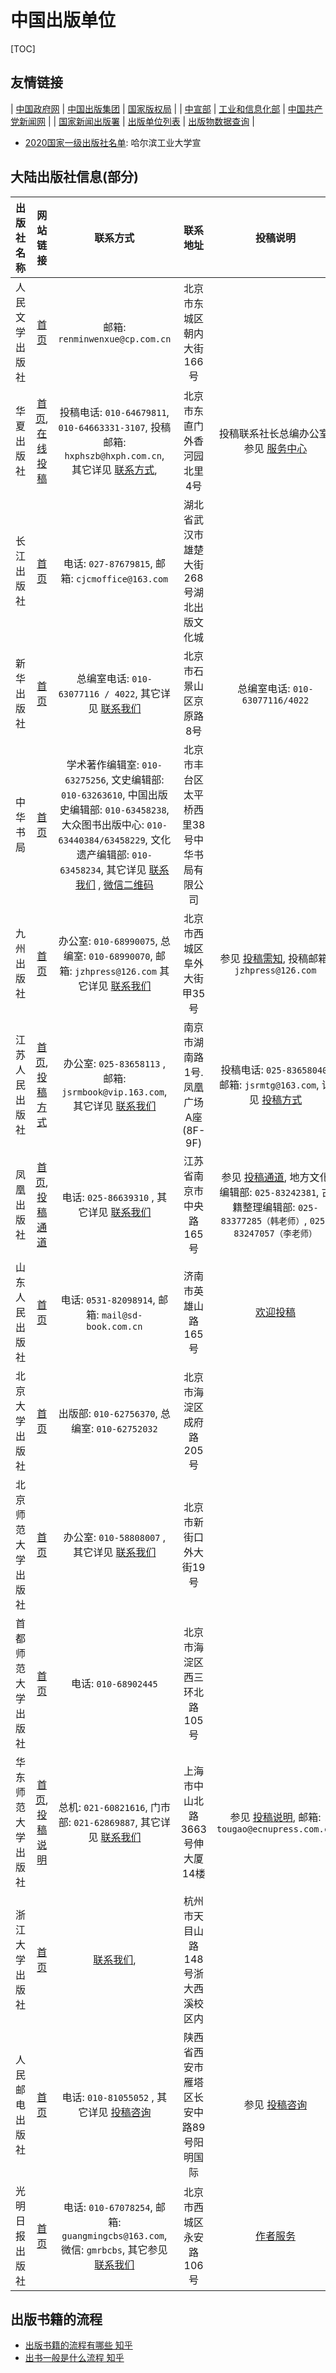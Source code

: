 # 中国出版单位

[TOC]

## 友情链接

| [中国政府网](http://www.gov.cn/) | [中国出版集团](http://cn.cnpubg.com/) | [国家版权局](http://www.ncac.gov.cn/) |
| [中宣部](http://cpc.people.com.cn/)  | [工业和信息化部](http://www.miit.gov.cn/) | [中国共产党新闻网](http://cpc.people.com.cn/) |
| [国家新闻出版署](http://www.nppa.gov.cn/) | [出版单位列表](http://www.nppa.gov.cn/nppa/channels/300.shtml)  |  [出版物数据查询](https://pdc.capub.cn/) |

- [2020国家一级出版社名单](http://due.hitsz.edu.cn/info/1264/2471.htm): 哈尔滨工业大学宣

<!-- ![来自中国出版集团](https://img-blog.csdnimg.cn/20201029202845596.jpg?x-oss-process=image/watermark,type_ZmFuZ3poZW5naGVpdGk,shadow_10,text_aHR0cHM6Ly9ibG9nLmNzZG4ubmV0L3UwMTEzMzU2MTY=,size_16,color_FFFFFF,t_70#pic_center) -->


## 大陆出版社信息(部分)


|   出版社名称   |                                            网站链接                                             |                                                                                                                                         联系方式                                                                                                                                          |          联系地址          |                                                             投稿说明                                                             |
|:---------:|:-------------------------------------------------------------------------------------------:|:-------------------------------------------------------------------------------------------------------------------------------------------------------------------------------------------------------------------------------------------------------------------------------------:|:----------------------:|:----------------------------------------------------------------------------------------------------------------------------:|
|  人民文学出版社  |                                 [首页](http://www.rw-cn.com/)                                 |                                                                                                                            邮箱: ``renminwenxue@cp.com.cn``                                                                                                                             |     北京市东城区朝内大街166号     |                                                                                                                              |
|   华夏出版社   |      [首页](http://www.hxph.com.cn/), [在线投稿](http://www.hxph.com.cn/service/index.jhtml)      |                                                                            投稿电话: ``010-64679811``,  ``010-64663331-3107``, 投稿邮箱: ``hxphszb@hxph.com.cn``, 其它详见 [联系方式](http://www.hxph.com.cn/llfs.jhtml),                                                                             |     北京市东直门外香河园北里4号     |                              投稿联系社长总编办公室, 参见 [服务中心](http://www.hxph.com.cn/service/index.jhtml)                              |
|   长江出版社   |                          [首页](https://www.cjcb.com.cn/index.html)                           |                                                                                                                   电话: ``027-87679815``, 邮箱: ``cjcmoffice@163.com``                                                                                                                    | 湖北省武汉市雄楚大街268号湖北出版文化城  |                                                                                                                              |
|   新华出版社   |                               [首页](http://www.xinhuapub.com/)                               |                                                                                       总编室电话: ``010-63077116 / 4022``, 其它详见 [联系我们](http://www.xinhuanet.com/publish/2019-08/08/c_1210233933.htm)                                                                                       |      北京市石景山区京原路8号      |                                                 总编室电话: ``010-63077116/4022``                                                 |
|   中华书局    |                     [首页](http://www.zhbc.com.cn/zhsj/fg/home/home.html)                     | 学术著作编辑室: ``010-63275256``, 文史编辑部: ``010-63263610``, 中国出版史编辑部: ``010-63458238``, 大众图书出版中心: ``010-63440384/63458229``, 文化遗产编辑部: ``010-63458234``, 其它详见 [联系我们](http://www.zhbc.com.cn/zhsj/fg/news/guide.html?newsid=4028828951a31f500151a3424b1a000b) , [微信二维码](http://www.zhbc.com.cn/zhsj/fg/news/guide.html?newsid=40288596533075ad015330d67add0078) | 北京市丰台区太平桥西里38号中华书局有限公司 |                                                                                                                              |
|   九州出版社      |  [首页](http://www.jiuzhoupress.com/home/)    | 办公室: ``010-68990075``, 总编室: ``010-68990070``, 邮箱: ``jzhpress@126.com``      其它详见 [联系我们](http://www.jiuzhoupress.com/gywm/lxwm/)  |     北京市西城区阜外大街甲35号    |  参见 [投稿需知](http://www.jiuzhoupress.com/tgzz/tgzn/201409/t20140910_1267.html), 投稿邮箱: ``jzhpress@126.com``  |
|  江苏人民出版社  |         [首页](http://www.jspph.com/), [投稿方式](http://www.jspph.com/Html/Article/92/)          |                                                                                       办公室: ``025-83658113`` , 邮箱: ``jsrmbook@vip.163.com``, 其它详见 [联系我们](http://www.jspph.com/Html/Article/26/)                                                                                        | 南京市湖南路1号.凤凰广场A座(8F-9F) |               投稿电话: ``025-83658040``, 邮箱: ``jsrmtg@163.com``, 详见 [投稿方式](http://www.jspph.com/Html/Article/92/)               |
|   凤凰出版社   |            [首页](http://www.fhcbs.com/), [投稿通道](http://www.fhcbs.com/lxwm_4.php)             |                                                                                                          电话: ``025-86639310`` , 其它详见 [联系我们](http://www.fhcbs.com/lxwm_3.php)                                                                                                          |     江苏省南京市中央路165号      | 参见 [投稿通道](http://www.fhcbs.com/lxwm_4.php), 地方文化编辑部: ``025-83242381``, 古籍整理编辑部: ``025-83377285（韩老师）``, ``025-83247057（李老师）`` |
| 山东人民出版社  | [首页](http://www.sd-book.com.cn/)  | 电话: ``0531-82098914``, 邮箱: ``mail@sd-book.com.cn``   | 济南市英雄山路165号 |  [欢迎投稿](http://www.sd-book.com.cn/News/1/18/NewsDetail_153_1.html)    |
|  北京大学出版社  |                                  [首页](http://www.pup.cn/)                                   |                                                                                                                     出版部: ``010-62756370``, 总编室: ``010-62752032``                                                                                                                      |     北京市海淀区成府路205号      |                                                                                                                              |
| 北京师范大学出版社 |                                 [首页](http://www.bnup.com/)                                  |                                                                                                       办公室: ``010-58808007`` , 其它详见 [联系我们](http://www.bnup.com/index.php?id=119)                                                                                                       |      北京市新街口外大街19号      |                                                                                                                              |
| 首都师范大学出版社 |                          [首页](https://cnupn.cnu.edu.cn/index.htm)                           |                                                                                                                                 电话: ``010-68902445``                                                                                                                                  |    北京市海淀区西三环北路105号     |                                                                                                                              |
| 华东师范大学出版社 | [首页](http://www.ecnupress.com.cn/), [投稿说明](http://www.ecnupress.com.cn/Member/Article.aspx) |                                                                                     总机: ``021-60821616``, 门市部: ``021-62869887``, 其它详见 [联系我们](http://www.ecnupress.com.cn/AboutUs.aspx?cateid=62)                                                                                      |   上海市中山北路3663号伸大厦14楼   |                 参见 [投稿说明](http://www.ecnupress.com.cn/Member/Article.aspx), 邮箱: ``tougao@ecnupress.com.cn``                  |
|  浙江大学出版社  |                             [首页](http://www.press.zju.edu.cn/)                              |                                                                                                                  [联系我们](http://www.press.zju.edu.cn/40895/list.htm),                                                                                                                  |   杭州市天目山路148号浙大西溪校区内   |                                                                                                                              |
|  人民邮电出版社  |                              [首页](https://www.ptpress.com.cn/)                              |                                                                                                         电话: ``010-81055052`` , 其它详见 [投稿咨询](https://www.ptpress.com.cn/author)                                                                                                         |  陕西省西安市雁塔区长安中路89号阳明国际  |                                         参见 [投稿咨询](https://www.ptpress.com.cn/author)                                         |
| 光明日报出版社   |    [首页](http://book.gmw.cn/)   |  电话: ``010-67078254``, 邮箱: ``guangmingcbs@163.com``, 微信: ``gmrbcbs``, 其它参见 [联系我们](http://book.gmw.cn/node_64267.htm)   |    北京市西城区永安路106号    |   [作者服务](http://book.gmw.cn/node_64263.htm)          |




## 出版书籍的流程

- [出版书籍的流程有哪些 知乎](https://zhuanlan.zhihu.com/p/81985264)
- [出书一般是什么流程 知乎](https://www.zhihu.com/question/20408670)





